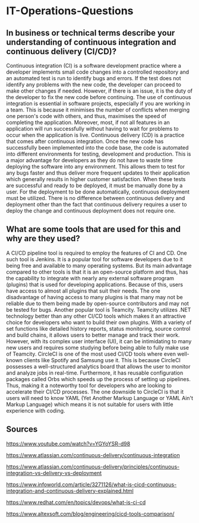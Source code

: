 # IT-Operations-Questions

## In business or technical terms describe your understanding of continuous integration and continuous delivery (CI/CD)?

Continuous integration (CI) is a software development practice where a developer implements small code changes into a controlled repository and an automated test is run to identify bugs and errors. If the test does not identify any problems with the new code, the developer can proceed to make other changes if needed. However, if there is an issue, it is the duty of the developer to fix the new code before continuing. The use of continuous integration is essential in software projects, especially if you are working in a team. This is because it minimises the number of conflicts when merging one person's code with others, and thus, maximises the speed of completing the application. Moreover, most, if not all features in an application will run successfully without having to wait for problems to occur when the application is live. Continuous delivery (CD) is a practice that comes after continuous integration. Once the new code has successfully been implemented into the code base, the code is automated into different environments for testing, development and production. This is a major advantage for developers as they do not have to waste time deploying the software into any environment. This allows them to test for any bugs faster and thus deliver more frequent updates to their application which generally results in higher customer satisfaction. When these tests are successful and ready to be deployed, it must be manually done by a user. For the deployment to be done automatically, continuous deployment must be utilized. There is no difference between continuous delivery and deployment other than the fact that continuous delivery requires a user to deploy the change and continuous deployment does not require one.

## What are some tools that are used for this and why are they used?

A CI/CD pipeline tool is required to employ the features of CI and CD. One such tool is Jenkins. It is a popular tool for software developers due to it being free and available to many operating systems. But its main advantage compared to other tools is that it is an open-source platform and thus, has the capability to integrate with nearly any external software program (plugins) that is used for developing applications. Because of this, users have access to almost all plugins that suit their needs. The one disadvantage of having access to many plugins is that many may not be reliable due to them being made by open-source contributors and may not be tested for bugs. Another popular tool is Teamcity. Teamcity utilizes .NET technology better than any other CI/CD tools which makes it an attractive choice for developers who want to build their own plugins. With a variety of set functions like detailed history reports, status monitoring, source control and build chains, it allows users to better manage and track their work. However, with its complex user interface (UI), it can be intimidating to many new users and requires some studying before being able to fully make use of Teamcity. CircleCI is one of the most used CI/CD tools where even well-known clients like Spotify and Samsung use it. This is because CircleCI possesses a well-structured analytics board that allows the user to monitor and analyze jobs in real-time. Furthermore, it has reusable configuration packages called Orbs which speeds up the process of setting up pipelines. Thus, making it a noteworthy tool for developers who are looking to accelerate their CI/CD processes. The one downside to CircleCI is that it users will need to know YAML (Yet Another Markup Language or YAML Ain't Markup Language) which means it is not suitable for users with little experience with coding.

## Sources

https://www.youtube.com/watch?v=YGYoYSR-d98

https://www.atlassian.com/continuous-delivery/continuous-integration

https://www.atlassian.com/continuous-delivery/principles/continuous-integration-vs-delivery-vs-deployment

https://www.infoworld.com/article/3271126/what-is-cicd-continuous-integration-and-continuous-delivery-explained.html

https://www.redhat.com/en/topics/devops/what-is-ci-cd

https://www.altexsoft.com/blog/engineering/cicd-tools-comparison/
